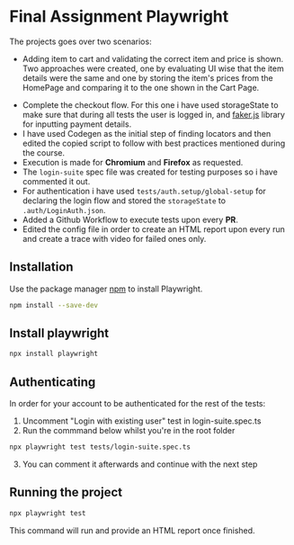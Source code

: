 # Final Assignment Playwright

The projects goes over two scenarios:

- Adding item to cart and validating the correct item and price is shown. Two approaches were created, one by evaluating UI wise that the item details were the same and one by storing the item's prices from the HomePage and comparing it to the one shown in the Cart Page.

* Complete the checkout flow. For this one i have used storageState to make sure that during all tests the user is logged in, and [faker.js](https://fakerjs.dev/) library for inputting payment details.
* I have used Codegen as the initial step of finding locators and then edited the copied script to follow with best practices mentioned during the course.
* Execution is made for **Chromium** and **Firefox** as requested.
* The `login-suite` spec file was created for testing purposes so i have commented it out.
* For authentication i have used `tests/auth.setup/global-setup` for declaring the login flow and stored the `storageState` to `.auth/LoginAuth.json`.
* Added a Github Workflow to execute tests upon every **PR**.
* Edited the config file in order to create an HTML report upon every run and create a trace with video for failed ones only.

## Installation

Use the package manager [npm](https://www.npmjs.com/) to install Playwright.

```bash
npm install --save-dev
```

## Install playwright

```bash
npx install playwright
```

## Authenticating

In order for your account to be authenticated for the rest of the tests:

1. Uncomment "Login with existing user" test in login-suite.spec.ts
2. Run the commmand below whilst you're in the root folder

```bash
npx playwright test tests/login-suite.spec.ts
```

3. You can comment it afterwards and continue with the next step

## Running the project

```bash
npx playwright test
```

This command will run and provide an HTML report once finished.
